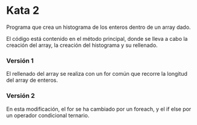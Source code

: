 # Kata 2

Programa que crea un histograma de los enteros dentro de un array dado.

El código está contenido en el método principal, donde se lleva a cabo la creación del array, la creación del histograma y su rellenado.

### Versión 1
El rellenado del array se realiza con un for común que recorre la longitud del array de enteros.

### Versión 2
En esta modificación, el for se ha cambiado por un foreach, y el if else por un operador condicional ternario.
